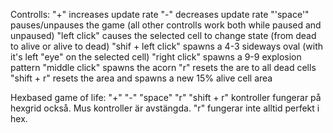 Controlls:
"+" increases update rate 
"-" decreases update rate
"'space'" pauses/unpauses the game (all other controlls work both while paused and unpaused)
"left click" causes the selected cell to change state (from dead to alive or alive to dead)
"shif + left click" spawns a 4-3 sideways oval (with it's left "eye" on the selected cell)
"right click" spawns a 9-9 explosion pattern
"middle click" spawns the acorn
"r" resets the are to all dead cells
"shift + r" resets the area and spawns a new 15% alive cell area

Hexbased game of life:
"+" "-" "space" "r" "shift + r" kontroller fungerar på hexgrid också. Mus kontroller är avstängda.
"r" fungerar inte alltid perfekt i hex.